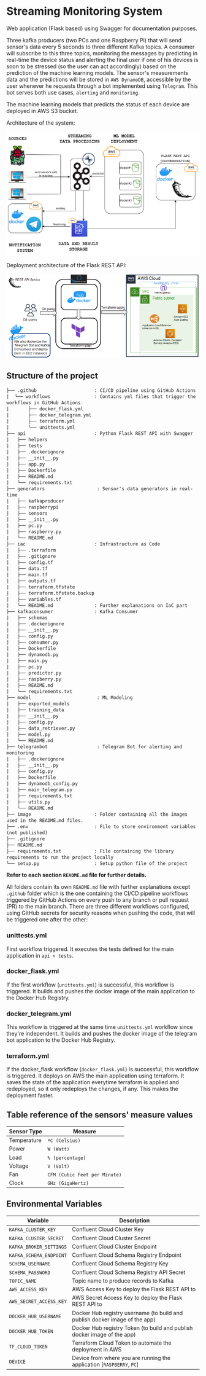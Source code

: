 # Streaming Monitoring System

Web application (Flask based) using Swagger for documentation purposes.

Three kafka producers (two PCs and one Raspberry Pi) that will send sensor's data every 5 seconds to three different Kafka 
topics. A consumer will subscribe to this three topics, monitoring the messages by predicting in real-time the device status
and alerting the final user if one of his devices is soon to be stressed (so the user can act accordingly) based on the 
prediction of the machine learning models.
The sensor's measurements data and the predictions will be stored in `AWS DynamoDB`, accessible by the user whenever he 
requests through a bot implemented using `Telegram`. This bot serves both use cases, `alerting` and `monitoring`.

The machine learning models that predicts the status of each device are deployed in AWS S3 bucket.

Architecture of the system:

![Architecture of the Streaming Monitoring System](image/architecture.png "Architecture")

Deployment architecture of the Flask REST API:

![Deployment architecture of the Streaming Monitoring System](image/deployment.png "Deployment")

## Structure of the project

    ├── .github                     : CI/CD pipeline using GitHub Actions
    |  └── workflows                : Contains yml files that trigger the workflows in GitHub Actions.
    |       ├── docker_flask.yml 
    |       ├── docker_telegram.yml 
    |       ├── terraform.yml 
    |       └── unittests.yml 
    ├── api                         : Python Flask REST API with Swagger
    |   ├── helpers
    |   ├── tests
    |   ├── .dockerignore
    |   ├── __init__.py
    |   ├── app.py
    |   ├── Dockerfile
    |   ├── README.md
    |   └── requirements.txt 
    ├── generators                   : Sensor's data generators in real-time
    |   ├── kafkaproducer
    |   ├── raspberrypi
    |   ├── sensors
    |   ├── __init__.py
    |   ├── pc.py
    |   ├── raspberry.py
    |   └── README.md
    ├── iac                         : Infrastructure as Code 
    |   ├── .terraform
    |   ├── .gitignore
    |   ├── config.tf
    |   ├── data.tf
    |   ├── main.tf
    |   ├── outputs.tf
    |   ├── terraform.tfstate
    |   ├── terraform.tfstate.backup
    |   ├── variables.tf 
    |   └── README.md               : Further explanations on IaC part
    ├── kafkaconsumer               : Kafka Consumer
    |   ├── schemas
    |   ├── .dockerignore
    |   ├── __init__.py
    |   ├── config.py
    |   ├── consumer.py
    |   ├── Dockerfile
    |   ├── dynamodb.py
    |   ├── main.py
    |   ├── pc.py
    |   ├── predictor.py
    |   ├── raspberry.py
    |   ├── README.md
    |   └── requirements.txt
    ├── model                        : ML Modeling
    |   ├── exported_models
    |   ├── training_data
    |   ├── __init__.py
    |   ├── config.py
    |   ├── data_retriever.py
    |   ├── model.py
    |   └── README.md
    ├── telegrambot                  : Telegram Bot for alerting and monitoring
    |   ├── .dockerignore
    |   ├── __init__.py
    |   ├── config.py
    |   ├── Dockerfile
    |   ├── dynamodb_config.py
    |   ├── main_telegram.py
    |   ├── requirements.txt
    |   ├── utils.py
    |   └── README.md
    ├── image                       : Folder containing all the images used in the README.md files.
    ├── .env                        : File to store environment variables (not published)
    ├── .gitignore
    ├── README.md
    ├── requirements.txt            : File containing the library requirements to run the project locally
    └── setup.py                    : Setup python file of the project

**Refer to each section `README.md` file for further details.**

All folders contain its own `README.md` file with further explanations except `.github` folder which is the one 
containing the CI/CD pipeline workflows triggered by GitHub Actions on every push to any branch or pull request (PR) to 
the main branch. There are three different workflows configured, using GitHub secrets for security reasons when pushing 
the code, that will be triggered one after the other:


### unittests.yml

First workflow triggered. It executes the tests defined for the main application in `api > tests`.

### docker_flask.yml

If the first workflow (`unittests.yml`) is successful, this workflow is triggered. It builds and pushes the docker 
image of the main application to the Docker Hub Registry.

### docker_telegram.yml

This workflow is triggered at the same time `unittests.yml` workflow since they're independent. It builds and pushes the docker 
image of the telegram bot application to the Docker Hub Registry.

### terraform.yml

If the docker_flask workflow (`docker_flask.yml`) is successful, this workflow is triggered. It deploys on AWS the 
main application using terraform. It saves the state of the application everytime terraform is applied and redeployed, 
so it only redeploys the changes, if any. This makes the deployment faster.


## Table reference of the sensors' measure values

| Sensor Type | Measure                       |
|-------------|-------------------------------|
| Temperature | `ºC (Celsius)`                |
| Power       | `W (Watt)`                    |
| Load        | `% (percentage)`              |
| Voltage     | `V (Volt)`                    | 
| Fan         | `CFM (Cubic Feet per Minute)` | 
| Clock       | `GHz (GigaHertz)`             |


## Environmental Variables

| Variable                | Description                                                                 |
|-------------------------|-----------------------------------------------------------------------------|
| `KAFKA_CLUSTER_KEY`     | Confluent Cloud Cluster Key                                                 |
| `KAFKA_CLUSTER_SECRET`  | Confluent Cloud Cluster Secret                                              |
| `KAFKA_BROKER_SETTINGS` | Confluent Cloud Cluster Endpoint                                            |
| `KAFKA_SCHEMA_ENDPOINT` | Confluent Cloud Schema Registry Endpoint                                    |
| `SCHEMA_USERNAME`       | Confluent Cloud Schema Registry Key                                         |
| `SCHEMA_PASSWORD`       | Confluent Cloud Schema Registry API Secret                                  |
| `TOPIC_NAME`            | Topic name to produce records to Kafka                                      |
| `AWS_ACCESS_KEY`        | AWS Access Key to deploy the Flask REST API to                              |
| `AWS_SECRET_ACCESS_KEY` | AWS Secret Access Key to deploy the Flask REST API to                       |
| `DOCKER_HUB_USERNAME`   | Docker Hub registry username (to build and publish docker image of the app) |
| `DOCKER_HUB_TOKEN`      | Docker Hub registry Token (to build and publish docker image of the app)    |
| `TF_CLOUD_TOKEN`        | Terraform Cloud Token to automate the deployment in AWS                     |
| `DEVICE`                | Device from where you are running the application [`RASPBERRY`, `PC`]       |

